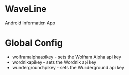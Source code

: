 WaveLine
========
Android Information App

Global Config
=================
- wolframalphaapikey - sets the Wolfram Alpha api key
- wordnikapikey - sets the Wordnik api key
- wundergroundapikey - sets the Wunderground api key
